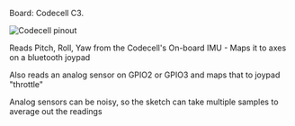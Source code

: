 Board: Codecell C3. 

![Codecell pinout](https://moore.dk/codecellPinout.webp)

Reads Pitch, Roll, Yaw from the Codecell's On-board IMU - Maps it to axes on a bluetooth joypad

Also reads an analog sensor on GPIO2 or GPIO3 and maps that to joypad "throttle"

Analog sensors can be noisy, so the sketch can take multiple samples to average out the readings
